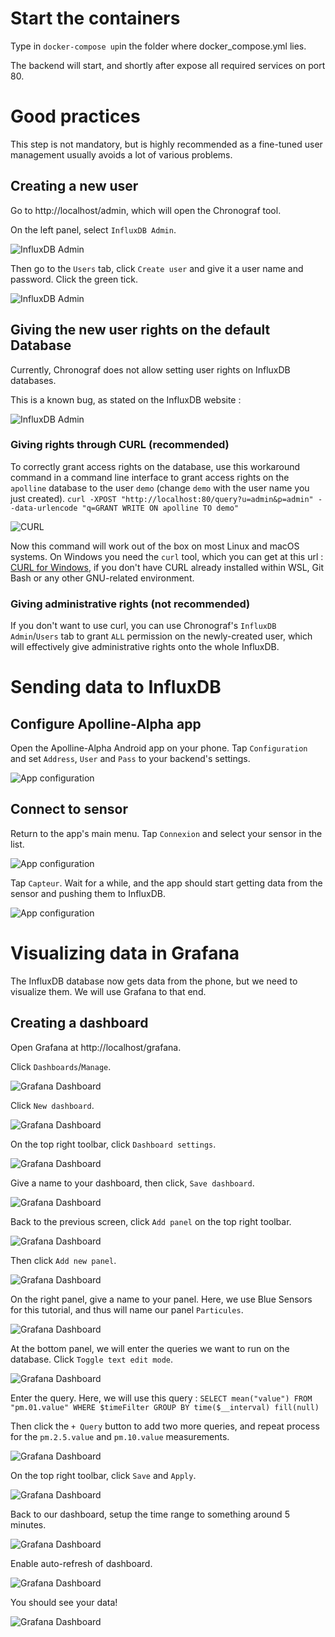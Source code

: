 # Start the containers
Type in `docker-compose up`in the folder where docker_compose.yml lies.

The backend will start, and shortly after expose all required services on port 80.
# Good practices
This step is not mandatory, but is highly recommended as a fine-tuned user management usually avoids a lot of various problems.

## Creating a new user
Go to http://localhost/admin, which will open the Chronograf tool.

On the left panel, select `InfluxDB Admin`. 

![InfluxDB Admin](/howto_resources/gp_useradd_1.png)

Then go to the `Users` tab, click `Create user` and give it a user name and password. Click the green tick.

![InfluxDB Admin](/howto_resources/gp_useradd_2.png)

## Giving the new user rights on the default Database
Currently, Chronograf does not allow setting user rights on InfluxDB databases.

This is a known bug, as stated on the InfluxDB website :

![InfluxDB Admin](/howto_resources/gp_useradd_3.png)

### Giving rights through CURL (recommended)
To correctly grant access rights on the database, use this workaround command in a command line interface to grant access rights on the `apolline` database to the user `demo` (change `demo` with the user name you just created).
`curl -XPOST "http://localhost:80/query?u=admin&p=admin" --data-urlencode "q=GRANT WRITE ON apolline TO demo"`

![CURL](/howto_resources/gp_curl_1.png)

Now this command will work out of the box on most Linux and macOS systems. On Windows you need the `curl` tool, which you can get at this url : [CURL for Windows](https://curl.haxx.se/windows/), if you don't have CURL already installed within WSL, Git Bash or any other GNU-related environment.

### Giving administrative rights (not recommended)
If you don't want to use curl, you can use Chronograf's `InfluxDB Admin`/`Users` tab to grant `ALL` permission on the newly-created user, which will effectively give administrative rights onto the whole InfluxDB.

# Sending data to InfluxDB
## Configure Apolline-Alpha app
Open the Apolline-Alpha Android app on your phone. Tap `Configuration` and set `Address`, `User` and `Pass` to your backend's settings.

![App configuration](/howto_resources/ca_conf_1.png)

## Connect to sensor
Return to the app's main menu. Tap `Connexion` and select your sensor in the list.

![App configuration](/howto_resources/ca_conf_2.png)

Tap `Capteur`. Wait for a while, and the app should start getting data from the sensor and pushing them to InfluxDB.

![App configuration](/howto_resources/ca_conf_3.png)

# Visualizing data in Grafana
The InfluxDB database now gets data from the phone, but we need to visualize them. We will use Grafana to that end.
## Creating a dashboard
Open Grafana at http://localhost/grafana.

Click `Dashboards`/`Manage`.

![Grafana Dashboard](/howto_resources/vd_dashboard_1.png)

Click `New dashboard`.

![Grafana Dashboard](/howto_resources/vd_dashboard_2.png)

On the top right toolbar, click `Dashboard settings`.

![Grafana Dashboard](/howto_resources/vd_dashboard_3.png)

Give a name to your dashboard, then click, `Save dashboard`.

![Grafana Dashboard](/howto_resources/vd_dashboard_4.png)

Back to the previous screen, click `Add panel` on the top right toolbar.

![Grafana Dashboard](/howto_resources/vd_dashboard_5.png)

Then click `Add new panel`.

![Grafana Dashboard](/howto_resources/vd_dashboard_6.png)

On the right panel, give a name to your panel. Here, we use Blue Sensors for this tutorial, and thus will name our panel `Particules`.

![Grafana Dashboard](/howto_resources/vd_dashboard_7.png)

At the bottom panel, we will enter the queries we want to run on the database. Click `Toggle text edit mode`.

![Grafana Dashboard](/howto_resources/vd_dashboard_8.png)

Enter the query. Here, we will use this query : `SELECT mean("value") FROM "pm.01.value" WHERE $timeFilter GROUP BY time($__interval) fill(null)`

Then click the `+ Query` button to add two more queries, and repeat process for the `pm.2.5.value` and `pm.10.value` measurements.

![Grafana Dashboard](/howto_resources/vd_dashboard_10.png)

On the top right toolbar, click `Save` and `Apply`.

![Grafana Dashboard](/howto_resources/vd_dashboard_11.png)

Back to our dashboard, setup the time range to something around 5 minutes.

![Grafana Dashboard](/howto_resources/vd_dashboard_12.png)

Enable auto-refresh of dashboard.

![Grafana Dashboard](/howto_resources/vd_dashboard_13.png)

You should see your data!

![Grafana Dashboard](/howto_resources/vd_dashboard_14.png)
